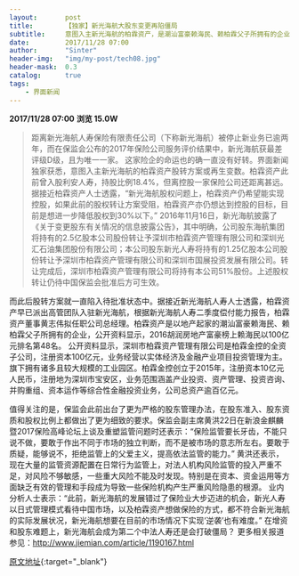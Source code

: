 ```yaml
---
layout:       post
title:        【独家】新光海航大股东变更再陷僵局
subtitle:     意图入主新光海航的柏霖资产，是潮汕富豪赖海民、赖柏霖父子所拥有的企业。
date:         2017/11/28 07:00
author:       "Sinter"
header-img:   "img/my-post/tech08.jpg"
header-mask:  0.3
catalog:      true
tags:
    - 界面新闻
---
```


**2017/11/28 07:00**  **浏览 15.0W**

> 距离新光海航人寿保险有限责任公司（下称新光海航）被停止新业务已逾两年，而在保监会公布的2017年保险公司服务评价结果中，新光海航获最差评级D级，且为唯一一家。
这家险企的命运也的确一直没有好转。界面新闻独家获悉，意图入主新光海航的柏霖资产股转方案或再生变数。柏霖资产此前曾入股利安人寿，持股比例18.4%，但离控股一家保险公司还距离甚远。据接近柏霖资产人士透露，“新光海航股权问题上，柏霖资产仍希望能实现控股，如果此前的股权转让方案受阻，柏霖资产亦仍想达到控股的目标，目前是想进一步降低股权到30%以下。”
2016年11月16日，新光海航披露了《关于变更股东有关情况的信息披露公告》，其中明确，公司股东海航集团将持有的2.5亿股本公司股份转让予深圳市柏霖资产管理有限公司和深圳光汇石油集团股份有限公司；本公司股东新光人寿将持有的1.25亿股本公司股份转让予深圳市柏霖资产管理有限公司和深圳市国展投资发展有限公司。转让完成后，深圳市柏霖资产管理有限公司将持有本公司51%股份。上述股权转让仍待中国保监会批准后方可生效。

而此后股转方案就一直陷入待批准状态中。据接近新光海航人寿人士透露，柏霖资产早已派出高管团队入驻新光海航，根据新光海航人寿二季度偿付能力报告，柏霖资产董事黄志伟拟任职公司总经理。柏霖资产是以地产起家的潮汕富豪赖海民、赖柏霖父子所拥有的企业，公开资料显示，2016胡润房地产富豪榜上赖海民以100亿元排名第48名。
公开资料显示，深圳市柏霖资产管理有限公司是柏霖金控的全资子公司，注册资本100亿元，业务经营以实体经济及金融产业项目投资管理为主。旗下拥有诸多且较大规模的工业园区。柏霖金控创立于2015年，注册资本10亿元人民币，注册地为深圳市宝安区，业务范围涵盖产业投资、资产管理、投资咨询、并购重组、资本运作等综合性金融投资业务，公司总资产逾百亿元。

值得关注的是，保监会此前出台了更为严格的股东管理办法，在股东准入、股东资质和股权比例上都做出了更为细致的要求。保监会副主席黄洪22日在新浪金麒麟暨2017保险高峰论坛上谈及重塑监管问题时还表示：“保险监管要长牙齿，不能只说不做，要敢于作出不同于市场的独立判断，而不是被市场的意志所左右。要敢于质疑，能够说不，拒绝监管上的父爱主义，提高依法监管的能力。”
黄洪还表示，现在大量的监管资源配置在日常行为监管上，对法人机构风险监管的投入严重不足，对风险不够敏感，一些重大风险不能及时发现。特别是在资本、资金运用等方面缺乏有效的管理和手段成为导致一些保险机构产生严重风险隐患的根源。
业内分析人士表示：“此前，新光海航的发展错过了保险业大步迈进的机会，新光人寿以日式管理模式看待中国市场，以及柏霖资产想做保险的方式，都不符合新光海航的实际发展状况，新光海航想要在目前的市场情况下实现‘逆袭’也有难度。”
在增资和股东难题上，新光海航会成为第二个中法人寿还是会打破僵局？
更多相关报道参见：http://www.jiemian.com/article/1190167.html


[原文地址](http://www.jiemian.com/article/1776559.html){:target="_blank"}


